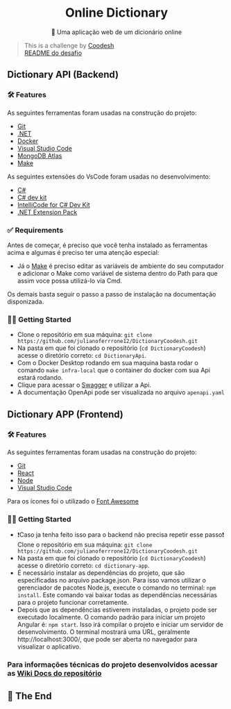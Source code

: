 <h1 align="center">
    Online Dictionary
</h1>
<p align="center">🚀 Uma aplicação web de um dicionário online</p>

>  This is a challenge by [Coodesh](https://coodesh.com/) </br>
> [README do desafio](https://github.com/julianoferrrone12/Dictionary/blob/main/README.md)

## Dictionary API (Backend)

### 🛠 Features

As seguintes ferramentas foram usadas na construção do projeto:

- [Git](https://git-scm.com)
- [.NET](https://dotnet.microsoft.com/pt-br/download/dotnet/thank-you/sdk-8.0.303-windows-x64-installer?journey=vs-code)
- [Docker](https://www.docker.com/products/docker-desktop/)
- [Visual Studio Code](https://code.visualstudio.com/download)
- [MongoDB Atlas](https://www.mongodb.com/cloud/atlas)
- [Make](https://gnuwin32.sourceforge.net/packages/make.htm)

As seguintes extensões do VsCode foram usadas no desenvolvimento: 

- [C#](https://marketplace.visualstudio.com/items?itemName=ms-dotnettools.csharp)
- [C# dev kit](https://marketplace.visualstudio.com/items?itemName=ms-dotnettools.csdevkit)
- [IntelliCode for C# Dev Kit](https://marketplace.visualstudio.com/items?itemName=ms-dotnettools.vscodeintellicode-csharp)
- [.NET Extension Pack](https://marketplace.visualstudio.com/items?itemName=ms-dotnettools.vscode-dotnet-pack)

### ✅ Requirements

Antes de começar, é preciso que você tenha instalado as ferramentas acima e algumas é preciso ter uma atenção especial:<br />
- Já o [Make](https://gnuwin32.sourceforge.net/packages/make.htm) é preciso editar as variáveis de ambiente do seu computador e adicionar o Make como variável de sistema dentro do Path para que assim voce possa utilizá-lo via Cmd.<br />

Os demais basta seguir o passo a passo de instalação na documentação disponizada.<br />

### 🏃‍♂️ Getting Started

- Clone o repositório em sua máquina: `git clone https://github.com/julianoferrrone12/DictionaryCoodesh.git` <br />
- Na pasta em que foi clonado o repositório (`cd DictionaryCoodesh`) acesse o diretório correto: `cd DictionaryApi`.
- Com o Docker Desktop rodando em sua maquina basta rodar o comando `make infra-local` que o container do docker com sua Api estará rodando.
- Clique para acessar o [Swagger](http://localhost:8081/swagger/index.html) e utilizar a Api.
- A documentação OpenApi pode ser visualizada no arquivo `apenapi.yaml`

## Dictionary APP (Frontend)

### 🛠 Features

As seguintes ferramentas foram usadas na construção do projeto:

- [Git](https://git-scm.com)
- [React](https://react.dev)
- [Node](https://nodejs.org/en/learn/getting-started/how-to-install-nodejs)
- [Visual Studio Code](https://code.visualstudio.com/download)

Para os ícones foi o utilizado o [Font Awesome](https://fontawesome.com)

### 🏃‍♂️ Getting Started

- ❗Caso ja tenha feito isso para o backend não precisa repetir esse passo❗<br />Clone o repositório em sua máquina: `git clone https://github.com/julianoferrrone12/DictionaryCoodesh.git` 
- Na pasta em que foi clonado o repositório (`cd DictionaryCoodesh`) acesse o diretório correto: `cd dictionary-app`.
- É necessário instalar as dependências do projeto, que são especificadas no arquivo package.json. Para isso vamos utilizar o gerenciador de pacotes Node.js, execute o comando no terminal: `npm install`. Este comando vai baixar todas as dependências necessárias para o projeto funcionar corretamente.
- Depois que as dependências estiverem instaladas, o projeto pode ser executado localmente. O comando padrão para iniciar um projeto Angular é: `npm start`. Isso irá compilar o projeto e iniciar um servidor de desenvolvimento. O terminal mostrará uma URL, geralmente http://localhost:3000/, que pode ser aberta no navegador para visualizar o aplicativo.

### Para informações técnicas do projeto desenvolvidos acessar as [Wiki Docs do repositório](https://github.com/julianoferrrone12/DictionaryCoodesh/wiki)

## 🚩 The End

